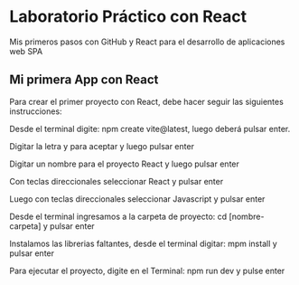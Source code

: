 # Laboratorio Práctico con React
Mis primeros pasos con GitHub y React para el desarrollo de aplicaciones web SPA

## Mi primera App con React

Para crear el primer proyecto con React, debe hacer seguir las siguientes instrucciones:

Desde el terminal digite: npm create vite@latest, luego deberá pulsar enter.

Digitar la letra y para aceptar y luego pulsar enter

Digitar un nombre para el proyecto React y luego pulsar enter

Con teclas direccionales seleccionar React y pulsar enter

Luego con teclas direccionales seleccionar Javascript y pulsar enter

Desde el terminal ingresamos a la carpeta de proyecto: cd [nombre-carpeta] y pulsar enter

Instalamos las librerias faltantes, desde el terminal digitar: mpm install y pulsar enter

Para ejecutar el proyecto, digite en el Terminal: npm run dev y pulse enter